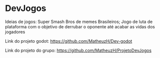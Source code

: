 # DevJogos

Ideias de jogos: 
Super Smash Bros de memes Brasileiros; 
Jogo de luta de plataforma com o objetivo de derrubar o oponente até acabar as vidas dos jogadores



Link do projeto godot: https://github.com/MatheuzH/Dev-godot

Link do projeto do grupo: https://github.com/MatheuzH/ProjetoDevJogos
